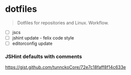 # dotfiles
> Dotfiles for repositories and Linux. Workflow.

- [ ] jscs
- [ ] jshint update - felix code style
- [ ] editorconfig update

### JSHint defaults with comments
https://gist.github.com/tunnckoCore/72e7c18faff8f14c633e